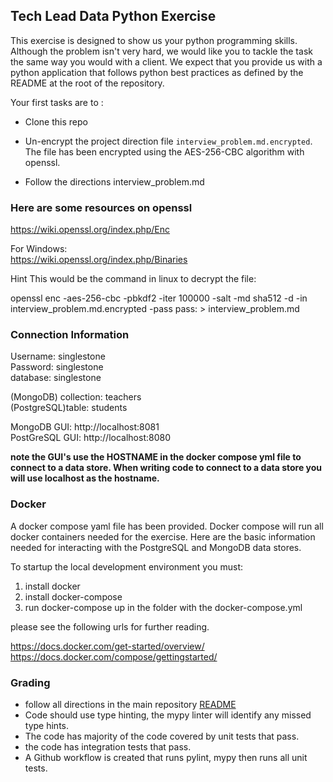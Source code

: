 ## Tech Lead Data Python Exercise

This exercise is designed to show us your python programming skills. 
Although the problem isn't very hard, we would like you to tackle the task the same way you would with a client. 
We expect that you provide us with a python application that follows python best practices as defined by the README at the root of the repository.   

Your first tasks are to :  

* Clone this repo
* Un-encrypt the project direction file  ```interview_problem.md.encrypted```. The file has been encrypted using the AES-256-CBC algorithm with openssl.  

* Follow the directions interview_problem.md

### Here are some resources on openssl   
https://wiki.openssl.org/index.php/Enc

For Windows:   
https://wiki.openssl.org/index.php/Binaries

Hint This would be the command in linux to decrypt the file:

openssl enc -aes-256-cbc -pbkdf2 -iter 100000 -salt -md sha512 -d -in interview_problem.md.encrypted -pass pass:<provided password> > interview_problem.md


### Connection Information

Username: singlestone    
Password: singlestone    
database: singlestone  

(MongoDB) collection: teachers    
(PostgreSQL)table: students    

MongoDB GUI: http://localhost:8081   
PostGreSQL GUI: http://localhost:8080   

**note the GUI's use the HOSTNAME in the docker compose yml file to connect to a data store. When writing code to connect to a data store you will use localhost as the hostname.**

### Docker

A docker compose yaml file has been provided. Docker compose will run all docker containers needed for the exercise.
Here are the basic information needed for interacting with the PostgreSQL and MongoDB data stores.


To startup the local development environment you must:

1. install docker  
2. install docker-compose  
3. run docker-compose up in the folder with the docker-compose.yml   

please see the following urls for further reading.   

https://docs.docker.com/get-started/overview/    
https://docs.docker.com/compose/gettingstarted/   


### Grading

* follow all directions in the main repository [README](../README.md)
* Code should use type hinting, the mypy linter will identify any missed type hints.
* The code has majority of the code covered by unit tests that pass.
* the code has integration tests that pass.
* A Github workflow is created that runs pylint, mypy then runs all unit tests.

